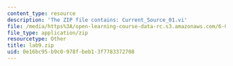 ```yaml
---
content_type: resource
description: 'The ZIP file contains: Current_Source_01.vi'
file: /media/https%3A/open-learning-course-data-rc.s3.amazonaws.com/6-071j-introduction-to-electronics-signals-and-measurement-spring-2006/0e16bc95b9c0978fbeb13f7783372708_lab9.zip
file_type: application/zip
resourcetype: Other
title: lab9.zip
uid: 0e16bc95-b9c0-978f-beb1-3f7783372708
---
```


